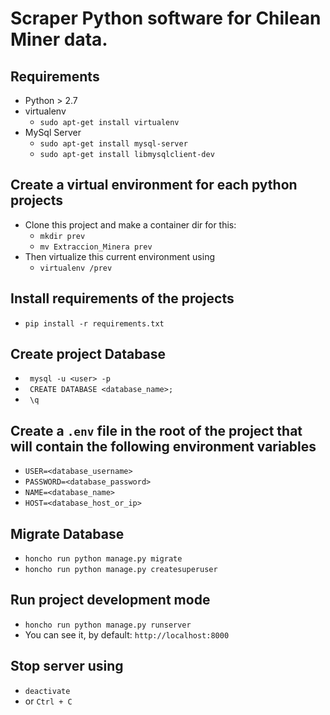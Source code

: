# Scraper Python software for Chilean Miner data.

## Requirements
* Python > 2.7
* virtualenv
  * ``sudo apt-get install virtualenv``
* MySql Server
  * ``sudo apt-get install mysql-server``
  * ``sudo apt-get install libmysqlclient-dev``

## Create a virtual environment for each python projects
* Clone this project and make a container dir for this:
  * ``mkdir prev``
  * ``mv Extraccion_Minera prev``
* Then virtualize this current environment using
  * ``virtualenv /prev``

## Install requirements of the projects
* `` pip install -r requirements.txt ``
  
## Create project Database
* `` mysql -u <user> -p``
* `` CREATE DATABASE <database_name>;``
* `` \q``

## Create a ``.env`` file in the root of the project that will contain the following environment variables
* ``USER=<database_username>``
* ``PASSWORD=<database_password>``
* ``NAME=<database_name>``
* ``HOST=<database_host_or_ip>``

## Migrate Database
* ``honcho run python manage.py migrate``
* ``honcho run python manage.py createsuperuser``

## Run project development mode
* ``honcho run python manage.py runserver``
* You can see it, by default: ``http://localhost:8000``

## Stop server using
* `` deactivate ``
* or ``Ctrl + C``
